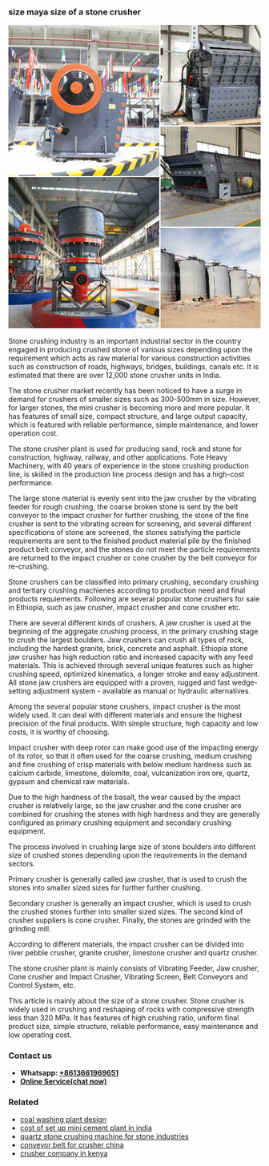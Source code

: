 <h3>size maya size of a stone crusher</h3><img src='1708587343.jpg' alt=''><p>Stone crushing industry is an important industrial sector in the country engaged in producing crushed stone of various sizes depending upon the requirement which acts as raw material for various construction activities such as construction of roads, highways, bridges, buildings, canals etc. It is estimated that there are over 12,000 stone crusher units in India.</p><p>The stone crusher market recently has been noticed to have a surge in demand for crushers of smaller sizes such as 300-500mm in size. However, for larger stones, the mini crusher is becoming more and more popular. It has features of small size, compact structure, and large output capacity, which is featured with reliable performance, simple maintenance, and lower operation cost.</p><p>The stone crusher plant is used for producing sand, rock and stone for construction, highway, railway, and other applications. Fote Heavy Machinery, with 40 years of experience in the stone crushing production line, is skilled in the production line process design and has a high-cost performance.</p><p>The large stone material is evenly sent into the jaw crusher by the vibrating feeder for rough crushing, the coarse broken stone is sent by the belt conveyor to the impact crusher for further crushing, the stone of the fine crusher is sent to the vibrating screen for screening, and several different specifications of stone are screened, the stones satisfying the particle requirements are sent to the finished product material pile by the finished product belt conveyor, and the stones do not meet the particle requirements are returned to the impact crusher or cone crusher by the belt conveyor for re-crushing.</p><p>Stone crushers can be classified into primary crushing, secondary crushing and tertiary crushing machienes according to production need and final products requiements. Following are several popular stone crushers for sale in Ethiopia, such as jaw crusher, impact crusher and cone crusher etc.</p><p>There are several different kinds of crushers. A jaw crusher is used at the beginning of the aggregate crushing process, in the primary crushing stage to crush the largest boulders. Jaw crushers can crush all types of rock, including the hardest granite, brick, concrete and asphalt. Ethiopia stone jaw crusher has high reduction ratio and increased capacity with any feed materials. This is achieved through several unique features such as higher crushing speed, optimized kinematics, a longer stroke and easy adjustment. All stone jaw crushers are equipped with a proven, rugged and fast wedge-setting adjustment system - available as manual or hydraulic alternatives.</p><p>Among the several popular stone crushers, impact crusher is the most widely used. It can deal with different materials and ensure the highest precision of the final products. With simple structure, high capacity and low costs, it is worthy of choosing.</p><p>Impact crusher with deep rotor can make good use of the impacting energy of its rotor, so that it often used for the coarse crushing, medium crushing and fine crushing of crisp materials with below medium hardness such as calcium carbide, limestone, dolomite, coal, vulcanization iron ore, quartz, gypsum and chemical raw materials.</p><p>Due to the high hardness of the basalt, the wear caused by the impact crusher is relatively large, so the jaw crusher and the cone crusher are combined for crushing the stones with high hardness and they are generally configured as primary crushing equipment and secondary crushing equipment.</p><p>The process involved in crushing large size of stone boulders into different size of crushed stones depending upon the requirements in the demand sectors.</p><p>Primary crusher is generally called jaw crusher, that is used to crush the stones into smaller sized sizes for further further crushing.</p><p>Secondary crusher is generally an impact crusher, which is used to crush the crushed stones further into smaller sized sizes. The second kind of crusher suppliers is cone crusher. Finally, the stones are grinded with the grinding mill.</p><p>According to different materials, the impact crusher can be divided into river pebble crusher, granite crusher, limestone crusher and quartz crusher.</p><p>The stone crusher plant is mainly consists of Vibrating Feeder, Jaw crusher, Cone crusher and Impact Crusher, Vibrating Screen, Belt Conveyors and Control System, etc.</p><p>This article is mainly about the size of a stone crusher. Stone crusher is widely used in crushing and reshaping of rocks with compressive strength less than 320 MPa. It has features of high crushing ratio, uniform final product size, simple structure, reliable performance, easy maintenance and low operating cost.</p><h3>Contact us</h3><ul><li><strong>Whatsapp:&nbsp;<a href="https://wa.me/8613661969651">+8613661969651</a></strong></li><li><a href="https://swt.shibang-china.com/?git&amp;zhl&amp;size maya size of a stone crusher"><strong>Online Service(chat now)</strong></a></li></ul><h3>Related</h3><ul><li><a href='coal washing plant design.md'>coal washing plant design</a></li><li><a href='cost of set up mini cement plant in india.md'>cost of set up mini cement plant in india</a></li><li><a href='quartz stone crushing machine for stone industries.md'>quartz stone crushing machine for stone industries</a></li><li><a href='conveyor belt for crusher china.md'>conveyor belt for crusher china</a></li><li><a href='crusher company in kenya.md'>crusher company in kenya</a></li></ul>